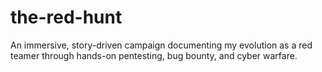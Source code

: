 # the-red-hunt
An immersive, story-driven campaign documenting my evolution as a red teamer through hands-on pentesting, bug bounty, and cyber warfare.
